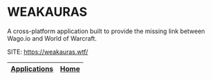 # WEAKAURAS

 A cross-platform application built to provide the missing link  between Wago.io and World of Warcraft.

 SITE: https://weakauras.wtf/

 | [Applications](https://portable-linux-apps.github.io/apps.html) | [Home](https://portable-linux-apps.github.io)
 | --- | --- |
